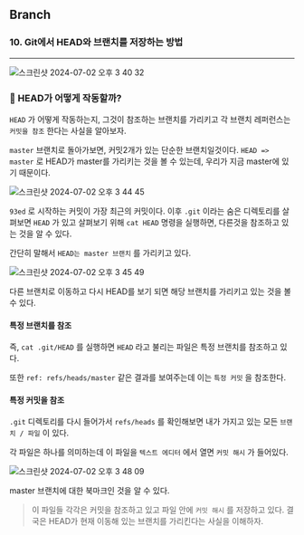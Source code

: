 ## Branch

### 10. Git에서 HEAD와 브랜치를 저장하는 방법

---

![스크린샷 2024-07-02 오후 3 40 32](https://github.com/chromeheartz/TIL/assets/95161113/6ec49cd3-d5f3-4c73-9b88-ab341b93efee)

### 📌 HEAD가 어떻게 작동할까?

`HEAD` 가 어떻게 작동하는지, 그것이 참조하는 브랜치를 가리키고 각 브랜치 레퍼런스는 `커밋을 참조` 한다는 사실을 알아보자.

`master` 브랜치로 돌아가보면, 커밋2개가 있는 단순한 브랜치일것이다.
`HEAD => master` 로 HEAD가 master를 가리키는 것을 볼 수 있는데, 우리가 지금 master에 있기 때문이다.

![스크린샷 2024-07-02 오후 3 44 45](https://github.com/chromeheartz/TIL/assets/95161113/f6a44afa-b3f5-4efd-8f43-20cee145e6e8)

`93ed` 로 시작하는 커밋이 가장 최근의 커밋이다.
이후 `.git` 이라는 숨은 디렉토리를 살펴보면 `HEAD` 가 있고 살펴보기 위해 `cat HEAD` 명령을 실행하면, 다른것을 참조하고 있는 것을 알 수 있다.

간단히 말해서 `HEAD는 master 브랜치` 를 가리키고 있다.

![스크린샷 2024-07-02 오후 3 45 49](https://github.com/chromeheartz/TIL/assets/95161113/569fbdf2-92d5-491b-9c02-4b9b1f4d5a87)

다른 브랜치로 이동하고 다시 HEAD를 보기 되면 해당 브랜치를 가리키고 있는 것을 볼 수 있다.

#### 특정 브랜치를 참조

즉, `cat .git/HEAD` 를 실행하면 `HEAD` 라고 불리는 파일은 특정 브랜치를 참조하고 있다.

또한 `ref: refs/heads/master` 같은 결과를 보여주는데 이는 `특정 커밋` 을 참조한다.

#### 특정 커밋을 참조

`.git` 디렉토리를 다시 들어가서 `refs/heads` 를 확인해보면 내가 가지고 있는 모든 `브랜치 / 파일` 이 있다.

각 파일은 하나를 의미하는데 이 파일을 `텍스트 에디터` 에서 열면 `커밋 해시` 가 들어있다.

![스크린샷 2024-07-02 오후 3 48 09](https://github.com/chromeheartz/TIL/assets/95161113/d474f729-6679-468d-b0f0-f40dfef27eba)

master 브랜치에 대한 북마크인 것을 알 수 있다.

> 이 파일들 각각은 커밋을 참조하고 있고 파일 안에 `커밋 해시` 를 저장하고 있다. 결국은 HEAD가 현재 이동해 있는 브랜치를 가리킨다는 사실을 이해하자.
